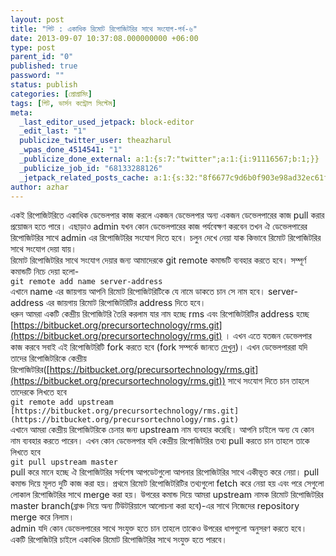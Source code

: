 ```yaml
---
layout: post
title: "গিট : একাধিক রিমোট রিপোজিটরির সাথে সংযোগ-পর্ব-৬"
date: 2013-09-07 10:37:08.000000000 +06:00
type: post
parent_id: "0"
published: true
password: ""
status: publish
categories: [প্রোগ্রামিং]
tags: [গিট, ভার্সন কন্ট্রোল সিস্টেম]
meta:
  _last_editor_used_jetpack: block-editor
  _edit_last: "1"
  publicize_twitter_user: theazharul
  _wpas_done_4514541: "1"
  _publicize_done_external: a:1:{s:7:"twitter";a:1:{i:91116567;b:1;}}
  _publicize_job_id: "68133288126"
  _jetpack_related_posts_cache: a:1:{s:32:"8f6677c9d6b0f903e98ad32ec61f8deb";a:2:{s:7:"expires";i:1643807545;s:7:"payload";a:3:{i:0;a:1:{s:2:"id";i:7;}i:1;a:1:{s:2:"id";i:123;}i:2;a:1:{s:2:"id";i:194;}}}}
author: azhar
---
```


একই রিপোজিটরিতে একাধিক ডেভেলপার কাজ করলে একজন ডেভেলপার অন্য একজন ডেভেলপারের কাজ pull করার প্রয়োজন হতে পারে। এছাড়াও admin যখন কোন ডেভেলপারের কাজ পর্যবেক্ষণ করবেন তখন ঐ ডেভেলপারের রিপোজিটরির সাথে admin এর রিপোজিটরির সংযোগ দিতে হবে। চলুন দেখে নেয়া যাক কিভাবে রিমোট রিপোজিটরির সাথে সংযোগ দেয়া যায়।  
রিমোট রিপোজিটরির সাথে সংযোগ দেয়ার জন্য আমাদেরকে git remote কমান্ডটি ব্যবহার করতে হবে। সম্পূর্ণ কমান্ডটি নিচে দেয়া হলো-  
`git remote add name server-address`  
এখানে name এর জায়গায় আপনি রিমোট রিপোজিটরিটিকে যে নামে ডাকতে চান সে নাম হবে। server-address এর জায়গায় রিমোট রিপোজিটরিটির address দিতে হবে।  
ধরুন আমরা একটি কেন্দ্রীয় রিপোজিটরি তৈরি করলাম যার নাম হচ্ছে rms এবং রিপোজিটরিটির address হচ্ছে [https://bitbucket.org/precursortechnology/rms.git](https://bitbucket.org/precursortechnology/rms.git) । এখন এতে যতজন ডেভেলপার কাজ করবে সবাই এই রিপোজিটরিটি fork করতে হবে (fork সম্পর্কে জানতে [দেখুন](http://www.techtunes.com.bd/internet/tune-id/178340))। এখন ডেভেলপাররা যদি তাদের রিপোজিটরিকে কেন্দ্রীয় রিপোজিটরির([https://bitbucket.org/precursortechnology/rms.git](https://bitbucket.org/precursortechnology/rms.git)) সাথে সংযোগ দিতে চান তাহলে তাদেরকে লিখতে হবে  
`git remote add upstream [https://bitbucket.org/precursortechnology/rms.git](https://bitbucket.org/precursortechnology/rms.git)`  
এখানে আমরা কেন্দ্রীয় রিপোজিটরিকে চেনার জন্য upstream নাম ব্যবহার করেছি। আপনি চাইলে অন্য যে কোন নাম ব্যবহার করতে পারেন। এখন কোন ডেভেলপার যদি কেন্দ্রীয় রিপোজিটরির তথ্য pull করতে চান তাহলে তাকে লিখতে হবে  
`git pull upstream master`  
pull করে মানে হচ্ছে ঐ রিপোজিটরির সর্বশেষ আপডেটগুলো আপনার রিপোজিটরির সাথে একীভূত করে নেয়া। pull কমান্ড দিয়ে মূলত দুটি কাজ করা হয়। প্রথমে রিমোট রিপোজিটরিটির তথ্যগুলো fetch করে নেয়া হয় এবং পরে সেগুলো লোকাল রিপোজিটরির সাথে merge করা হয়। উপরের কমান্ড দিয়ে আমরা upstream নামক রিমোট রিপোজিটরির master branch(ব্রাঞ্চ নিয়ে অন্য টিউটরিয়ালে আলোচনা করা হবে)-এর সাথে নিজেদের repository merge করে নিলাম।  
admin যদি কোন ডেভেলপারের সাথে সংযুক্ত হতে চান তাহলে তাকেও উপরের ধাপগুলো অনুসরণ করতে হবে।  
একটি রিপোজিটরি চাইলে একাধিক রিমোট রিপোজিটরির সাথে সংযুক্ত হতে পারবে।
